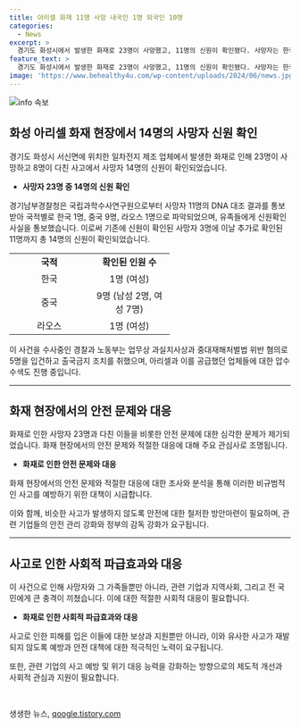```yaml
---
title: 아리셀 화재 11명 사망 내국인 1명 외국인 10명
categories:
  - News
excerpt: >
  경기도 화성시에서 발생한 화재로 23명이 사망했고, 11명의 신원이 확인됐다. 사망자는 한국, 중국, 라오스 국적자로 파악됐으며, 유가족에게 신원 확인 결과가 통보됐다. 경찰과 노동부는 관련자들을 업무상 과실치사상 등의 혐의로 입건하고, 업체에 대한 압수수색을 실시했다. 화재 현장에서의 상황을 반영한 사진과 상세한 보도 내용은 원문을 참고하시기 바랍니다. [노컷뉴스 기사 요약]
feature_text: >
  경기도 화성시에서 발생한 화재로 23명이 사망했고, 11명의 신원이 확인됐다. 사망자는 한국, 중국, 라오스 국적자로 파악됐으며, 유가족에게 신원 확인 결과가 통보됐다. 경찰과 노동부는 관련자들을 업무상 과실치사상 등의 혐의로 입건하고, 업체에 대한 압수수색을 실시했다. 화재 현장에서의 상황을 반영한 사진과 상세한 보도 내용은 원문을 참고하시기 바랍니다. [노컷뉴스 기사 요약]
image: 'https://www.behealthy4u.com/wp-content/uploads/2024/06/news.jpg'
---
```


<p><img src="https://www.behealthy4u.com/wp-content/uploads/2024/06/news.jpg" alt="info 속보" /></p>

<h2 data-ke-size="size26">화성 아리셀 화재 현장에서 14명의 사망자 신원 확인</h2>

<p data-ke-size="size16">경기도 화성시 서신면에 위치한 일차전지 제조 업체에서 발생한 화재로 인해 23명이 사망하고 8명이 다친 사고에서 사망자 14명의 신원이 확인되었습니다. </p>

<ul>
  <li><b>사망자 23명 중 14명의 신원 확인</b></li>
</ul>

<p data-ke-size="size16">경기남부경찰청은 국립과학수사연구원으로부터 사망자 11명의 DNA 대조 결과를 통보받아 국적별로 한국 1명, 중국 9명, 라오스 1명으로 파악되었으며, 유족들에게 신원확인 사실을 통보했습니다. 이로써 기존에 신원이 확인된 사망자 3명에 이날 추가로 확인된 11명까지 총 14명의 신원이 확인되었습니다.</p>

<table>
  <colgroup>
  <col width="143" />
  <col width="144" />
  </colgroup>
  <tbody>
    <tr>
      <td style="text-align: center; height: 17px;"><b>국적</b></td>
      <td style="text-align: center; height: 17px;"><b>확인된 인원 수</b></td>
    </tr>
    <tr>
      <td style="text-align: center; height: 17px;">한국</td>
      <td style="text-align: center; height: 17px;">1명 (여성)</td>
    </tr>
    <tr>
      <td style="text-align: center; height: 17px;">중국</td>
      <td style="text-align: center; height: 17px;">9명 (남성 2명, 여성 7명)</td>
    </tr>
    <tr>
      <td style="text-align: center; height: 17px;">라오스</td>
      <td style="text-align: center; height: 17px;">1명 (여성)</td>
    </tr>
  </tbody>
</table>

<p data-ke-size="size16">이 사건을 수사중인 경찰과 노동부는 업무상 과실치사상과 중대재해처벌법 위반 혐의로 5명을 입건하고 출국금지 조치를 취했으며, 아리셀과 이를 공급했던 업체들에 대한 압수수색도 진행 중입니다.</p>

<hr>

<h2 data-ke-size="size26">화재 현장에서의 안전 문제와 대응</h2>

<p data-ke-size="size16">화재로 인한 사망자 23명과 다친 이들을 비롯한 안전 문제에 대한 심각한 문제가 제기되었습니다. 화재 현장에서의 안전 문제와 적절한 대응에 대해 주요 관심사로 조명됩니다. </p>

<ul>
  <li><b>화재로 인한 안전 문제와 대응</b></li>
</ul>

<p data-ke-size="size16">화재 현장에서의 안전 문제와 적절한 대응에 대한 조사와 분석을 통해 이러한 비규범적인 사고를 예방하기 위한 대책이 시급합니다. </p>

<p data-ke-size="size16">이와 함께, 비슷한 사고가 발생하지 않도록 안전에 대한 철저한 방안마련이 필요하며, 관련 기업들의 안전 관리 강화와 정부의 감독 강화가 요구됩니다. </p>

<hr>

<h2 data-ke-size="size26">사고로 인한 사회적 파급효과와 대응</h2>

<p data-ke-size="size16">이 사건으로 인해 사망자와 그 가족들뿐만 아니라, 관련 기업과 지역사회, 그리고 전 국민에게 큰 충격이 끼쳤습니다. 이에 대한 적절한 사회적 대응이 필요합니다. </p>

<ul>
  <li><b>화재로 인한 사회적 파급효과와 대응</b></li>
</ul>

<p data-ke-size="size16">사고로 인한 피해를 입은 이들에 대한 보상과 지원뿐만 아니라, 이와 유사한 사고가 재발되지 않도록 예방과 안전 대책에 대한 적극적인 노력이 요구됩니다. </p>

<p data-ke-size="size16">또한, 관련 기업의 사고 예방 및 위기 대응 능력을 강화하는 방향으로의 제도적 개선과 사회적 관심과 지원이 필요합니다. </p>

<p data-ke-size="size16">&nbsp;</p>
생생한 뉴스, <a href="https://qoogle.tistory.com" rel="dofollow">qoogle.tistory.com</a>



